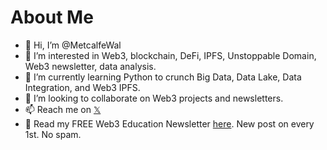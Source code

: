 # About Me

- 👋 Hi, I’m @MetcalfeWal
- 👀 I’m interested in Web3, blockchain, DeFi, IPFS, Unstoppable Domain, Web3 newsletter, data analysis.
- 🌱 I’m currently learning Python to crunch Big Data, Data Lake, Data Integration, and Web3 IPFS.
- 💞️ I’m looking to collaborate on Web3 projects and newsletters.
- 📫 Reach me on [𝕏](https://x.com/intent/user?screen_name=MetcalfeWal)
- 📰 Read my FREE Web3 Education Newsletter [here](https://metcalfe.substack.com/). New post on every 1st. No spam.

<!---
MetcalfeWal/MetcalfeWal is a ✨ special ✨ repository because its `README.md` (this file) appears on your GitHub profile.
You can click the Preview link to take a look at your changes.
--->
